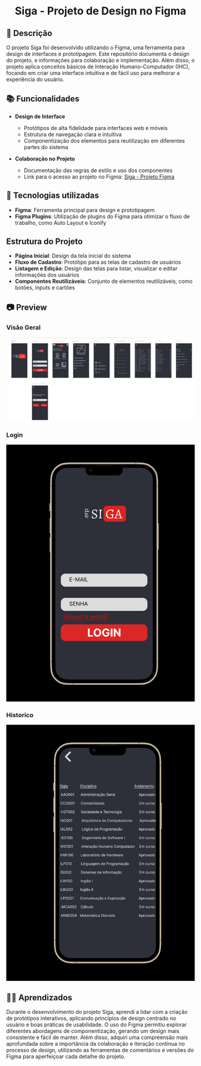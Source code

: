 <h1 align="center"> Siga - Projeto de Design no Figma </h1>

## :memo: Descrição
O projeto Siga foi desenvolvido utilizando o Figma, uma ferramenta para design de interfaces e prototipagem. Este repositório documenta o design do projeto, e informações para colaboração e implementação. Além disso, o projeto aplica conceitos básicos de Interação Humano-Computador (IHC), focando em criar uma interface intuitiva e de fácil uso para melhorar a experiência do usuário.

## :books: Funcionalidades
- **Design de Interface**
  - Protótipos de alta fidelidade para interfaces web e móveis
  - Estrutura de navegação clara e intuitiva
  - Componentização dos elementos para reutilização em diferentes partes do sistema

- **Colaboração no Projeto**
  - Documentação das regras de estilo e uso dos componentes
  - Link para o acesso ao projeto no Figma: [Siga - Projeto Figma](https://www.figma.com/design/dAPj7ztZULfc2eq6bebKK8/Siga?node-id=0-1)

## :wrench: Tecnologias utilizadas
- **Figma**: Ferramenta principal para design e prototipagem
- **Figma Plugins**: Utilização de plugins do Figma para otimizar o fluxo de trabalho, como Auto Layout e Iconify

## Estrutura do Projeto
- **Página Inicial**: Design da tela inicial do sistema
- **Fluxo de Cadastro**: Protótipo para as telas de cadastro de usuários
- **Listagem e Edição**: Design das telas para listar, visualizar e editar informações dos usuários
- **Componentes Reutilizáveis**: Conjunto de elementos reutilizáveis, como botões, inputs e cartões

## 📷 Preview

### Visão Geral
<img src="visaogeral.png" alt="Visão Geral" width="600px">

### Login
<img src="login.png" alt="Login" width="600px">

### Historico
<img src="historico.png" alt="Historico" width="600px">


## 🧑‍🎓 Aprendizados
Durante o desenvolvimento do projeto Siga, aprendi a lidar com a criação de protótipos interativos, aplicando princípios de design centrado no usuário e boas práticas de usabilidade. O uso do Figma permitiu explorar diferentes abordagens de componentização, gerando um design mais consistente e fácil de manter. Além disso, adquiri uma compreensão mais aprofundada sobre a importância da colaboração e iteração contínua no processo de design, utilizando as ferramentas de comentários e versões do Figma para aperfeiçoar cada detalhe do projeto.


